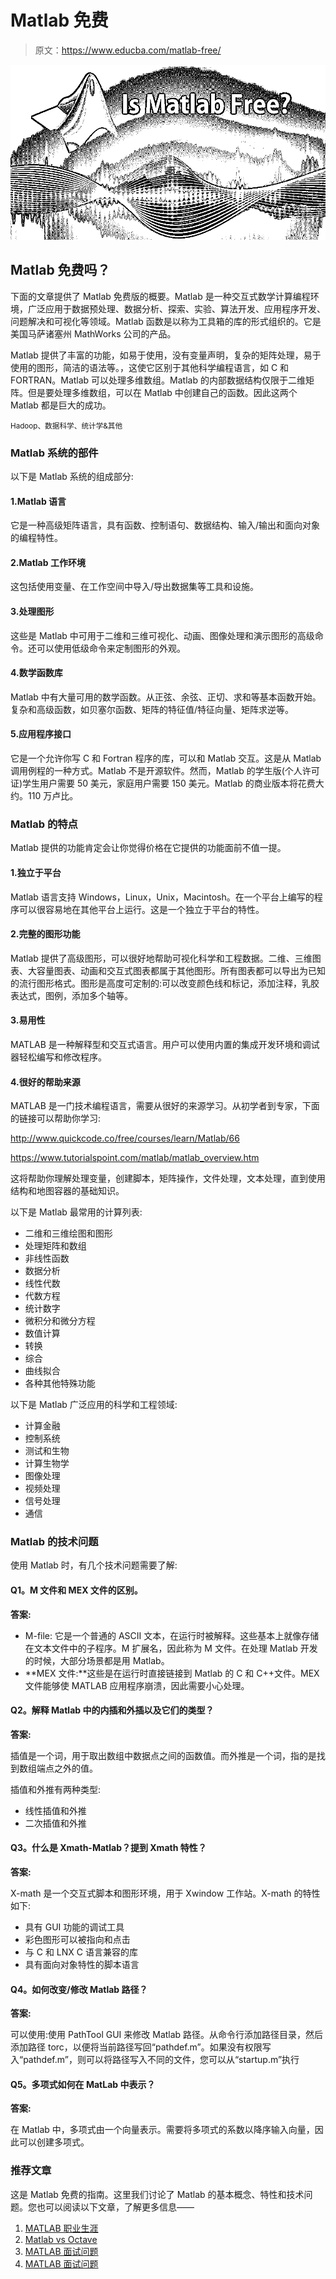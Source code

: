 # Matlab 免费

> 原文：<https://www.educba.com/matlab-free/>

![Is Matlab Free](img/094e389d5a31ccffe6e75d5ef70e89ba.png)



## Matlab 免费吗？

下面的文章提供了 Matlab 免费版的概要。Matlab 是一种交互式数学计算编程环境，广泛应用于数据预处理、数据分析、探索、实验、算法开发、应用程序开发、问题解决和可视化等领域。Matlab 函数是以称为工具箱的库的形式组织的。它是美国马萨诸塞州 MathWorks 公司的产品。

Matlab 提供了丰富的功能，如易于使用，没有变量声明，复杂的矩阵处理，易于使用的图形，简洁的语法等。，这使它区别于其他科学编程语言，如 C 和 FORTRAN。Matlab 可以处理多维数组。Matlab 的内部数据结构仅限于二维矩阵。但是要处理多维数组，可以在 Matlab 中创建自己的函数。因此这两个 Matlab 都是巨大的成功。

<small>Hadoop、数据科学、统计学&其他</small>

### Matlab 系统的部件

以下是 Matlab 系统的组成部分:

#### 1.Matlab 语言

它是一种高级矩阵语言，具有函数、控制语句、数据结构、输入/输出和面向对象的编程特性。

#### 2.Matlab 工作环境

这包括使用变量、在工作空间中导入/导出数据集等工具和设施。

#### 3.处理图形

这些是 Matlab 中可用于二维和三维可视化、动画、图像处理和演示图形的高级命令。还可以使用低级命令来定制图形的外观。

#### 4.数学函数库

Matlab 中有大量可用的数学函数。从正弦、余弦、正切、求和等基本函数开始。复杂和高级函数，如贝塞尔函数、矩阵的特征值/特征向量、矩阵求逆等。

#### 5.应用程序接口

它是一个允许你写 C 和 Fortran 程序的库，可以和 Matlab 交互。这是从 Matlab 调用例程的一种方式。Matlab 不是开源软件。然而，Matlab 的学生版(个人许可证)学生用户需要 50 美元，家庭用户需要 150 美元。Matlab 的商业版本将花费大约。110 万卢比。

### Matlab 的特点

Matlab 提供的功能肯定会让你觉得价格在它提供的功能面前不值一提。

#### 1.独立于平台

Matlab 语言支持 Windows，Linux，Unix，Macintosh。在一个平台上编写的程序可以很容易地在其他平台上运行。这是一个独立于平台的特性。

#### 2.完整的图形功能

Matlab 提供了高级图形，可以很好地帮助可视化科学和工程数据。二维、三维图表、大容量图表、动画和交互式图表都属于其他图形。所有图表都可以导出为已知的流行图形格式。图形是高度可定制的:可以改变颜色线和标记，添加注释，乳胶表达式，图例，添加多个轴等。

#### 3.易用性

MATLAB 是一种解释型和交互式语言。用户可以使用内置的集成开发环境和调试器轻松编写和修改程序。

#### 4.很好的帮助来源

MATLAB 是一门技术编程语言，需要从很好的来源学习。从初学者到专家，下面的链接可以帮助你学习:

http://www.quickcode.co/free/courses/learn/Matlab/66

https://www.tutorialspoint.com/matlab/matlab_overview.htm

这将帮助你理解处理变量，创建脚本，矩阵操作，文件处理，文本处理，直到使用结构和地图容器的基础知识。

以下是 Matlab 最常用的计算列表:

*   二维和三维绘图和图形
*   处理矩阵和数组
*   非线性函数
*   数据分析
*   线性代数
*   代数方程
*   统计数字
*   微积分和微分方程
*   数值计算
*   转换
*   综合
*   曲线拟合
*   各种其他特殊功能

以下是 Matlab 广泛应用的科学和工程领域:

*   计算金融
*   控制系统
*   测试和生物
*   计算生物学
*   图像处理
*   视频处理
*   信号处理
*   通信

### Matlab 的技术问题

使用 Matlab 时，有几个技术问题需要了解:

#### Q1。M 文件和 MEX 文件的区别。

**答案:**

*   M-file: 它是一个普通的 ASCII 文本，在运行时被解释。这些基本上就像存储在文本文件中的子程序。M 扩展名，因此称为 M 文件。在处理 Matlab 开发的时候，大部分场景都是用 Matlab。
*   **MEX 文件:**这些是在运行时直接链接到 Matlab 的 C 和 C++文件。MEX 文件能够使 MATLAB 应用程序崩溃，因此需要小心处理。

#### Q2。解释 Matlab 中的内插和外插以及它们的类型？

**答案:**

插值是一个词，用于取出数组中数据点之间的函数值。而外推是一个词，指的是找到数组端点之外的值。

插值和外推有两种类型:

*   线性插值和外推
*   二次插值和外推

#### Q3。什么是 Xmath-Matlab？提到 Xmath 特性？

**答案:**

X-math 是一个交互式脚本和图形环境，用于 Xwindow 工作站。X-math 的特性如下:

*   具有 GUI 功能的调试工具
*   彩色图形可以被指向和点击
*   与 C 和 LNX C 语言兼容的库
*   具有面向对象特性的脚本语言

#### Q4。如何改变/修改 Matlab 路径？

**答案:**

可以使用:使用 PathTool GUI 来修改 Matlab 路径。从命令行添加路径目录，然后添加路径 torc，以便将当前路径写回“pathdef.m”。如果没有权限写入“pathdef.m”，则可以将路径写入不同的文件，您可以从“startup.m”执行

#### Q5。多项式如何在 MatLab 中表示？

**答案:**

在 Matlab 中，多项式由一个向量表示。需要将多项式的系数以降序输入向量，因此可以创建多项式。

### 推荐文章

这是 Matlab 免费的指南。这里我们讨论了 Matlab 的基本概念、特性和技术问题。您也可以阅读以下文章，了解更多信息——

1.  [MATLAB 职业生涯](https://www.educba.com/career-in-matlab/)
2.  [Matlab vs Octave](https://www.educba.com/matlab-vs-octave/)
3.  [MATLAB 面试问题](https://www.educba.com/matlab-interview-questions/)
4.  [MATLAB 面试问题](https://www.educba.com/matlab-interview-questions/)





